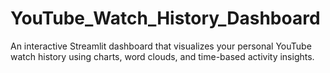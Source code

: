 # YouTube_Watch_History_Dashboard
An interactive Streamlit dashboard that visualizes your personal YouTube watch history using charts, word clouds, and time-based activity insights.
